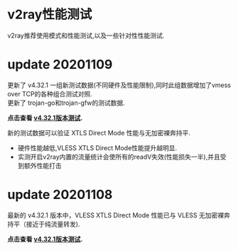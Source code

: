 # v2ray性能测试
v2ray推荐使用模式和性能测试,以及一些针对性性能测试.

# update 20201109
更新了 v4.32.1 一组新测试数据(不同硬件及性能限制),同时此组数据增加了vmess over TCP的各种组合测试对照.   
更新了 trojan-go和trojan-gfw的测试数据.

**点击查看 [v4.32.1版本测试](https://github.com/badO1a5A90/v2ray-doc/blob/master/v2ray_speed_test_v4.32.1.md).**

  新的测试数据可以验证 XTLS Direct Mode 性能与无加密裸奔持平.
- 硬件性能越低,VLESS XTLS Direct Mode性能提升越明显.
- 实测开启v2ray内置的流量统计会使所有的readV失效(性能损失一半),并且受到额外性能打击


# update 20201108

最新的 v4.32.1 版本中，VLESS XTLS Direct Mode 性能已与 VLESS 无加密裸奔持平（接近于纯流量转发).

**点击查看 [v4.32.1版本测试](https://github.com/badO1a5A90/v2ray-doc/blob/master/v2ray_speed_test_v4.32.1.md).**
